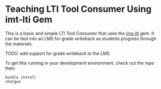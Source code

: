 # Teaching LTI Tool Consumer Using imt-lti Gem

This is a basic and simple LTI Tool Consumer that uses the
[ims-lti](https://github.com/instructure/ims-lti) gem.
It can be tied into an LMS for grade writeback as students
progress through the materials.

TODO: add support for grade writeback to the LMS

To get this running in your development environment, check out the repo then:

    bundle install
    shotgun
